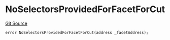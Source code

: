 # NoSelectorsProvidedForFacetForCut
[Git Source](https://github.com/thrackle-io/tron/blob/764000f27aa19925e60dae8d757a097eec620706/src/protocol/economic/ruleProcessor/RuleProcessorDiamondLib.sol)


```solidity
error NoSelectorsProvidedForFacetForCut(address _facetAddress);
```

